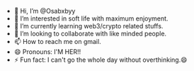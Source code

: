 - 👋 Hi, I’m @Osabxbyy
- 👀 I’m interested in soft life with maximum enjoyment.
- 🌱 I’m currently learning web3/crypto related stuffs.
- 💞️ I’m looking to collaborate with like minded people.
- 📫 How to reach me on gmail.
- 😄 Pronouns: I'M HER!!
- ⚡ Fun fact: I can't go the whole day without overthinking.😄

<!---
Osabxbyy/Osabxbyy is a ✨ special ✨ repository because its `README.md` (this file) appears on your GitHub profile.
You can click the Preview link to take a look at your changes.
--->

